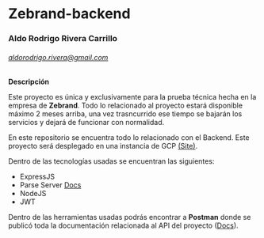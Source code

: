 # Zebrand-backend

### Aldo Rodrigo Rivera Carrillo
###### aldorodrigo.rivera@gmail.com

**Descripción**

Este proyecto es única y exclusivamente para la prueba técnica hecha en la empresa de **Zebrand**. Todo lo relacionado al proyecto estará disponible máximo 2 meses arriba, una vez trasncurrido ese tiempo se bajarán los servicios y dejará de funcionar con normalidad.

En este repositorio se encuentra todo lo relacionado con el Backend. Este proyecto será desplegado en una instancia de GCP [(Site)](https://us-central1-zebrands-rivera.cloudfunctions.net/app).

Dentro de las tecnologías usadas se encuentran las siguientes:
- ExpressJS
- Parse Server [Docs](https://docs.parseplatform.org/js/guide/#signing-up "Here")
- NodeJS
- JWT

Dentro de las herramientas usadas podrás encontrar a **Postman** donde se publicó toda la documentación relacionada al API del proyecto ([Docs](https://documenter.getpostman.com/view/2644356/Tzz4SKfR "Docs")).

